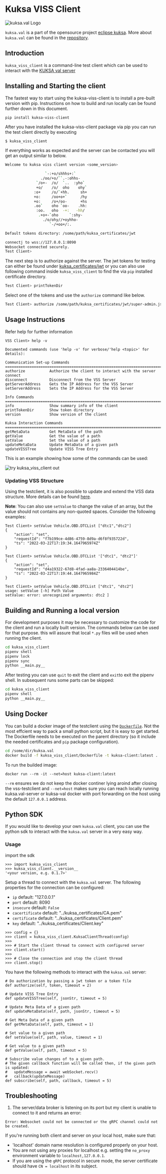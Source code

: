# Kuksa VISS Client
![kuksa.val Logo](https://raw.githubusercontent.com/eclipse/kuksa.val/0.2.5/doc/pictures/logo.png)

`kuksa.val` is a part of the opensource project [eclipse kuksa](https://www.eclipse.org/kuksa/).
More about `kuksa.val` can be found in the [repository](https://github.com/eclipse/kuksa.val).

## Introduction

`kuksa_viss_client` is a command-line test client which can be used to interact with the [KUKSA val server](https://github.com/eclipse/kuksa.val/tree/0.2.5/kuksa-val-server)

## Installing and Starting the client

The fastest way to start using the kuksa-viss-client is to install a pre-built version with pip.
Instructions on how to build and run locally can be found further down in this document.

```
pip install kuksa-viss-client
```


After you have installed the kuksa-viss-client package via pip you can run the test client directly by executing

```bash
$ kuksa_viss_client
```
If everything works as expected and the server can be contacted you will get an output similar to below.


```bash
Welcome to kuksa viss client version <some_version>

                  `-:+o/shhhs+:`                  
                ./oo/+o/``.-:ohhs-                
              `/o+-  /o/  `..  :yho`              
              +o/    /o/  oho    ohy`             
             :o+     /o/`+hh.     sh+             
             +o:     /oo+o+`      /hy             
             +o:     /o+/oo-      +hs             
             .oo`    oho `oo-    .hh:             
              :oo.   oho  -+:   -hh/              
               .+o+-`oho     `:shy-               
                 ./o/ohy//+oyhho-                 
                    `-/+oo+/:.             

Default tokens directory: /some/path/kuksa_certificates/jwt

connectj to wss://127.0.0.1:8090
Websocket connected securely.
Test Client>
```

The next step is to authorize against the server.
The jwt tokens for testing can either be found under [kuksa_certificates/jwt](https://github.com/eclipse/kuksa.val/tree/0.2.5/kuksa_certificates/jwt) or you can also use following command inside `kuksa_viss_client` to find the via `pip` installed certificate directory.

```bash
Test Client> printTokenDir
```
Select one of the tokens and use the `authorize` command like below. 

```bash
Test Client> authorize /some/path/kuksa_certificates/jwt/super-admin.json.token
```

## Usage Instructions

Refer help for further information
```
VSS Client> help -v

Documented commands (use 'help -v' for verbose/'help <topic>' for details):

Communication Set-up Commands
================================================================================
authorize           Authorize the client to interact with the server
connect             
disconnect          Disconnect from the VSS Server
getServerAddress    Gets the IP Address for the VSS Server
setServerAddress    Sets the IP Address for the VSS Server

Info Commands
================================================================================
info                Show summary info of the client
printTokenDir       Show token directory
version             Show version of the client

Kuksa Interaction Commands
================================================================================
getMetaData         Get MetaData of the path
getValue            Get the value of a path
setValue            Set the value of a path
updateMetaData      Update MetaData of a given path
updateVISSTree      Update VISS Tree Entry
```

This is an example showing how some of the commands can be used:

![try kuksa_viss_client out](https://raw.githubusercontent.com/eclipse/kuksa.val/0.2.5/doc/pictures/testclient_basic.gif "test client usage")

### Updating VSS Structure

Using the testclient, it is also possible to update and extend the VSS data structure. More details can be found [here](https://github.com/eclipse/kuksa.val/blob/0.2.5/doc/liveUpdateVSSTree.md).

**Note**: You can also use `setValue` to change the value of an array, but the value should not contains any non-quoted spaces. Consider the following examples:

```
Test Client> setValue Vehicle.OBD.DTCList ["dtc1","dtc2"]
{
    "action": "set", 
    "requestId": "f7b199ce-4d86-4759-8d9a-d6f8f935722d", 
    "ts": "2022-03-22T17:19:34.1647965974Z"
}

Test Client> setValue Vehicle.OBD.DTCList '["dtc1", "dtc2"]'
{
    "action": "set", 
    "requestId": "d4a19322-67d8-4fad-aa8a-2336404414be", 
    "ts": "2022-03-22T17:19:44.1647965984Z"
}

Test Client> setValue Vehicle.OBD.DTCList ["dtc1", "dtc2"]
usage: setValue [-h] Path Value
setValue: error: unrecognized arguments: dtc2 ]
```


## Building and Running a local version

For development purposes it may be necessary to customize the code for the client and run a locally built version.
The commands below can be used for that purpose. this will assure that local `*.py` files will be used when running the client.

```bash
cd kuksa_viss_client
pipenv shell
pipenv lock
pipenv sync
python __main.py__
```

After testing you can use `quit` to exit the client and `exit`to exit the pipenv shell. In subsequent runs some parts can be skipped:

```bash
cd kuksa_viss_client
pipenv shell
python __main.py__
```

## Using Docker
You can build a docker image of the testclient using the [`Dockerfile`](./Dockerfile). Not the most effcient way to pack a small python script, but it is easy to get started. The Dockerfile needs to be executed on the parent directory (so it include the needed certificates and `pip` package configuration). 


```bash
cd /some/dir/kuksa.val
docker build -f kuksa_viss_client/Dockerfile -t kuksa-client:latest .
```

To run the builded image:

```
docker run --rm -it --net=host kuksa-client:latest
```

`--rm` ensures we do not keep the docker continer lying aroind after closing the vss-testclient and `--net=host` makes sure you can reach locally running kuksa.val-server or kuksa-val docker with port forwarding on the host using the default `127.0.0.1` address.


## Python SDK
If you would like to develop your own `kuksa.val` client,
you can use the python sdk to interact with the `kuksa.val` server in a very easy way.


### Usage

import the sdk
```
>>> import kuksa_viss_client
>>> kuksa_viss_client.__version__
'<your version, e.g. 0.1.7>'
```

Setup a thread to connect with the `kuksa.val` server.
The following properties for the connection can be configured:
- `ip` default: "127.0.0.1"
- `port` default: 8090
- `insecure` default: `False`
- `cacertificate` default: "../kuksa_certificates/CA.pem"
- `certificate` default: "../kuksa_certificates/Client.pem"
- `key` default: "../kuksa_certificates/Client.key"

```
>>> config = {} 
>>> client = kuksa_viss_client.KuksaClientThread(config)
>>> 
>>> # Start the client thread to connect with configured server
>>> client.start()
>>>
>>> # Close the connection and stop the client thread
>>> client.stop()
```

You have the following methods to interact with the `kuksa.val` server:

```
# Do authorization by passing a jwt token or a token file
def authorize(self, token, timeout = 2)

# Update VISS Tree Entry 
def updateVISSTree(self, jsonStr, timeout = 5)

# Update Meta Data of a given path
def updateMetaData(self, path, jsonStr, timeout = 5)

# Get Meta Data of a given path
def getMetaData(self, path, timeout = 1)

# Set value to a given path
def setValue(self, path, value, timeout = 1)

# Get value to a given path
def getValue(self, path, timeout = 5)

# Subscribe value changes of to a given path.
# The given callback function will be called then, if the given path is updated:
#   updateMessage = await webSocket.recv()
#   callback(updateMessage)
def subscribe(self, path, callback, timeout = 5)
```

## Troubleshooting

1. The server/data broker is listening on its port but my client is unable to connect to it and returns an error:
```
Error: Websocket could not be connected or the gRPC channel could not be created.
```
If you're running both client and server on your local host, make sure that:
- 'localhost' domain name resolution is configured properly on your host.
- You are not using any proxies for localhost e.g. setting the `no_proxy` environment variable to `localhost,127.0.0.1`.
- If you are using the `gRPC` protocol in secure mode, the server certificate should have `CN = localhost` in its subject.
